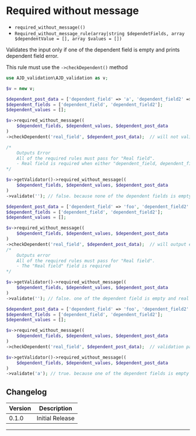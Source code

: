 # Required without message

- `required_without_message(()`
- `Required_without_message_rule(array|string $dependetFields, array $dependentValue = [], array $values = [])`

Validates the input only if one of the dependent field is empty and prints dependent field error.

This rule must use the `->checkDependent()` method

```php
use AJD_validation\AJD_validation as v;

$v = new v;

$dependent_post_data = ['dependent_field' => 'a', 'dependent_field2' => 'a', 'real_field' => ''];
$dependent_fields = ['dependent_field', 'dependent_field2'];
$dependent_values = [];

$v->required_without_message((
	$dependent_fields, $dependent_values, $dependent_post_data
)
->checkDependent('real_field', $dependent_post_data);  // will not validate because none of the dependent fields is empty.

/*
	Outputs Error
	All of the required rules must pass for "Real field".
  	- Real field is required when either "dependent_field, dependent_field2" is not present.
*/

$v->getValidator()->required_without_message((
	$dependent_fields, $dependent_values, $dependent_post_data
)
->validate(''); // false. because none of the dependent fields is empty.

$dependent_post_data = ['dependent_field' => 'foo', 'dependent_field2' => '', 'real_field' => ''];
$dependent_fields = ['dependent_field', 'dependent_field2'];
$dependent_values = [];

$v->required_without_message((
	$dependent_fields, $dependent_values, $dependent_post_data
)
->checkDependent('real_field', $dependent_post_data);  // will output error because one of the dependent fields is empty and real field is empty.
/*
	Outputs error
	All of the required rules must pass for "Real field".
  	- The "Real field" field is required
*/

$v->getValidator()->required_without_message((
	$dependent_fields, $dependent_values, $dependent_post_data
)
->validate(''); // false. one of the dependent field is empty and real field is empty.

$dependent_post_data = ['dependent_field' => 'foo', 'dependent_field2' => '', 'real_field' => 'a'];
$dependent_fields = ['dependent_field', 'dependent_field2'];
$dependent_values = [];

$v->required_without_message((
	$dependent_fields, $dependent_values, $dependent_post_data
)
->checkDependent('real_field', $dependent_post_data);  // validation passes because one of the dependent fields is empty and real field is not empty.

$v->getValidator()->required_without_message((
	$dependent_fields, $dependent_values, $dependent_post_data
)
->validate('a'); // true. because one of the dependent fields is empty and real field is not empty.

```

## Changelog

Version | Description
--------|-------------
  0.1.0 | Initial Release

***
